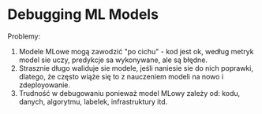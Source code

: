 # Debugging ML Models
Problemy:
1. Modele MLowe mogą zawodzić "po cichu" - kod jest ok, według metryk model sie uczy, predykcje sa wykonywane, ale są błędne.
2. Strasznie długo waliduje sie modele, jeśli naniesie sie do nich poprawki, dlatego, że często wiąże się to z nauczeniem modeli na nowo i zdeployowanie.
3. Trudność w debugowaniu ponieważ model MLowy zależy od: kodu, danych, algorytmu, labelek, infrastruktury itd.